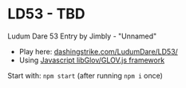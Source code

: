 LD53 - TBD
============================

Ludum Dare 53 Entry by Jimbly - "Unnamed"

* Play here: [dashingstrike.com/LudumDare/LD53/](http://www.dashingstrike.com/LudumDare/LD53/)
* Using [Javascript libGlov/GLOV.js framework](https://github.com/Jimbly/glovjs)

Start with: `npm start` (after running `npm i` once)
